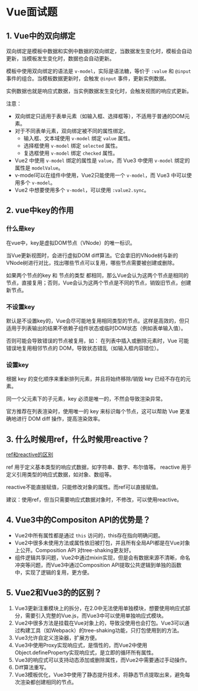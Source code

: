 # Vue面试题

## 1. Vue中的双向绑定

双向绑定是模板中数据和实例中数据的双向绑定，当数据发生变化时，模板会自动更新，当模板发生变化时，数据也会自动更新。

模板中使用双向绑定的语法是 `v-model`，实际是语法糖，等价于 `:value` 和 `@input` 事件的组合。当模板数据更新时，会触发 `@input` 事件，更新实例数据。

实例数据也就是响应式数据，当实例数据发生变化时，会触发视图的响应式更新。

注意：

- 双向绑定只适用于表单元素（如输入框、选择框等），不适用于普通的DOM元素。
- 对于不同表单元素，双向绑定被不同的属性绑定。
  - 输入框、文本域使用 `v-model` 绑定 `value` 属性。
  - 选择框使用 `v-model` 绑定 `selected` 属性。
  - 复选框使用 `v-model` 绑定 `checked` 属性。
- Vue2 中使用 `v-model` 绑定的属性是 `value`，而 Vue3 中使用 `v-model` 绑定的属性是 `modelValue`。
- v-model可以在组件中使用，Vue2只能使用一个 `v-model`，而 Vue3 中可以使用多个 `v-model`。
- Vue2 中想要使用多个 `v-model`，可以使用 `:value2.sync`。

## 2. vue中key的作用

### 什么是key

在vue中，key是虚拟DOM节点（VNode）的唯一标识。

当Vue更新视图时，会进行虚拟DOM diff算法。它会拿旧的VNode树与新的VNode树进行对比，找出哪些节点可以复用，哪些节点需要被创建或删除。

如果两个节点的key 和 节点的类型 都相同，那么Vue会认为这两个节点是相同的节点，直接复用；否则，Vue会认为这两个节点是不同的节点，销毁旧节点，创建新节点。

### 不设置key

默认是不设置key的，Vue会尽可能地复用相同类型的节点。这样是高效的，但只适用于列表输出的结果不依赖子组件状态或临时DOM状态（例如表单输入值）。

否则可能会导致错误的节点被复用，如：
在列表中插入或删除元素时，Vue 可能错误地复用相邻节点的 DOM，导致状态错乱（如输入框内容错位）。

### 设置key

根据 key 的变化顺序来重新排列元素，并且将始终移除/销毁 key 已经不存在的元素。

同一个父元素下的子元素，key 必须是唯一的，不然会导致渲染异常。

官方推荐在列表渲染时，使用唯一的 key 来标识每个节点，这可以帮助 Vue 更准确地进行 DOM diff 操作，提高渲染效率。

## 3. 什么时候用ref，什么时候用reactive？

[ref和reactive的区别](https://juejin.cn/post/7554770983162871846)

ref 用于定义基本类型的响应式数据，如字符串、数字、布尔值等。
reactive 用于定义引用类型的响应式数据，如对象、数组等。

reactive不能直接赋值，只能修改对象的属性。而ref可以直接赋值。

建议：使用ref，但当只需要响应式数据对象时，不修改，可以使用reactive。

## 4. Vue3中的Compositon API的优势是？

- Vue2中所有属性都是通过 `this` 访问的，this存在指向明确问题。
- Vue2中很多未使用方法或属性依旧被打包，并且所有全局API都是在Vue对象上公开。Composition API 对tree-shaking更友好。
- 组件逻辑共享问题，Vue2中通过mixin实现，但是会有数据来源不清晰，命名冲突等问题，而Vue3中通过Composition API提取公共逻辑到单独的函数中，实现了逻辑的复用，更方便。

## 5. Vue2和Vue3的的区别？

1. Vue3更新注重模块上的拆分，在2.0中无法使用单独模块，想要使用响应式部分，需要引入完整的Vue.js，而Vue3中可以使用单独响应式模块。
2. Vue2中很多方法是挂载在Vue对象上的，导致没使用也会打包。Vue3可以通过构建工具（如Webpack）的tree-shaking功能，只打包使用到的方法。
3. Vue3允许自定义渲染器，扩展方便。
4. Vue3中使用Proxy实现响应式，是惰性的，而Vue2中使用Object.defineProperty实现响应式，是立即的循环所有属性。
5. Vue3的响应式可以支持动态添加或删除属性，而Vue2中需要通过手动操作。
6. Diff算法重写。
7. Vue3模板优化，Vue3中使用了静态提升技术，将静态节点提取出来，避免每次渲染都创建相同的节点。